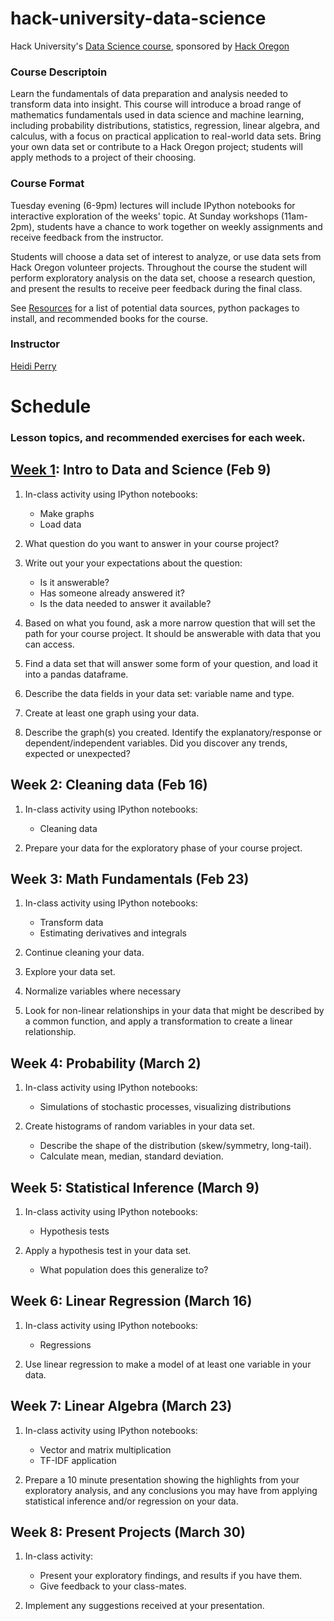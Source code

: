 # hack-university-data-science
Hack University's [Data Science course](http://www.hackoregon.org/database-cohort), sponsored by [Hack Oregon](http://hackoregon.org)


### Course Descriptoin
Learn the fundamentals of data preparation and analysis needed to transform data into insight. This course will introduce a broad range of mathematics fundamentals used in data science and machine learning, including probability distributions, statistics, regression, linear algebra, and calculus, with a focus on practical application to real-world data sets. Bring your own data set or contribute to a Hack Oregon project; students will apply methods to a project of their choosing.


### Course Format

Tuesday evening (6-9pm) lectures will include IPython notebooks for interactive exploration of the weeks' topic. At Sunday workshops (11am-2pm), students have a chance to work together on weekly assignments and receive feedback from the instructor.

Students will choose a data set of interest to analyze, or use data sets from Hack Oregon volunteer projects. Throughout the course the student will perform exploratory analysis on the data set, choose a research question, and present the results to receive peer feedback during the final class.

See [Resources](https://github.com/hackoregon/hack-university-data-science/tree/master/Resources) for a list of potential data sources, python packages to install, and recommended books for the course.


### Instructor
[Heidi Perry](www.linkedin.com/in/heidiperryphd)


# Schedule
### Lesson topics, and recommended exercises for each week.



## [Week 1](https://github.com/hackoregon/hack-university-data-science/tree/master/Lessons/1_IntroDataAndScience): Intro to Data and Science (Feb 9)

1. In-class activity using IPython notebooks:
    * Make graphs
    * Load data

1. What question do you want to answer in your course project? 

1. Write out your your expectations about the question:
    * Is it answerable?
    * Has someone already answered it?
    * Is the data needed to answer it available?

1. Based on what you found, ask a more narrow question that will set the path for your course project. It should be answerable with data that you can access.

1. Find a data set that will answer some form of your question, and load it into a pandas dataframe.

1. Describe the data fields in your data set: variable name and type.

1. Create at least one graph using your data. 

1. Describe the graph(s) you created. Identify the explanatory/response or dependent/independent variables. Did you discover any trends, expected or unexpected?


## Week 2: Cleaning data (Feb 16)

1. In-class activity using IPython notebooks:
    * Cleaning data

1. Prepare your data for the exploratory phase of your course project.


## Week 3: Math Fundamentals (Feb 23)

1. In-class activity using IPython notebooks:
    * Transform data
    * Estimating derivatives and integrals

1. Continue cleaning your data.

1. Explore your data set. 

1. Normalize variables where necessary

1. Look for non-linear relationships in your data that might be described by a common function, and apply a transformation to create a linear relationship.


## Week 4: Probability (March 2)

1. In-class activity using IPython notebooks:
    * Simulations of stochastic processes, visualizing distributions

1. Create histograms of random variables in your data set.
    * Describe the shape of the distribution (skew/symmetry, long-tail).
    * Calculate mean, median, standard deviation.


## Week 5: Statistical Inference (March 9)

1. In-class activity using IPython notebooks:
    * Hypothesis tests

1. Apply a hypothesis test in your data set. 
    * What population does this generalize to?


## Week 6: Linear Regression (March 16)

1. In-class activity using IPython notebooks:
    * Regressions

1. Use linear regression to make a model of at least one variable in your data.


## Week 7: Linear Algebra (March 23)

1. In-class activity using IPython notebooks:
    * Vector and matrix multiplication
    * TF-IDF application

1. Prepare a 10 minute presentation showing the highlights from your exploratory analysis, and any conclusions you may have from applying statistical inference and/or regression on your data.


## Week 8: Present Projects (March 30)

1. In-class activity:
    * Present your exploratory findings, and results if you have them.
    * Give feedback to your class-mates.

1. Implement any suggestions received at your presentation.
